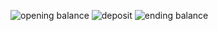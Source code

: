 ![opening balance](https://user-images.githubusercontent.com/69330835/109441267-d363fa00-7a02-11eb-9d42-c5d89cccc756.JPG)
![deposit](https://user-images.githubusercontent.com/69330835/109441271-d5c65400-7a02-11eb-9b72-c517fa6a87d6.JPG)
![ending balance](https://user-images.githubusercontent.com/69330835/109441273-d7901780-7a02-11eb-83f8-77f0f5218d53.JPG)
